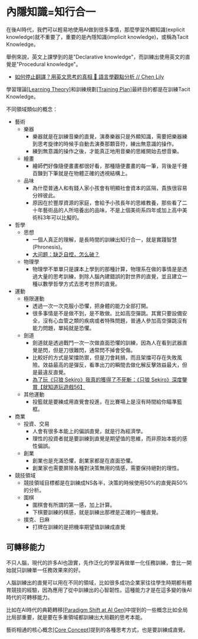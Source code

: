 # 內隱知識=知行合一
在後AI時代，我們可以輕易地使用AI做到很多事情，那麼學習外顯知識(explicit knowledge)就不重要了，重要的是內隱知識(implicit knowledge)，或稱為Tacit Knowledge。

舉例來說，英文上課學到的是"Declarative knowledge"，而訓練出使用英文的直覺是"Procedural knowledge"。  
* [如何停止翻譯？用英文思考的真相 🧠 語言學觀點分析 // Chen Lily](https://youtu.be/WxYnyqgO77M)


學習理論[[Learning Theory]](/Content/Article/Natural%20Science/Biology/Neuroscience/Learning%20Theory)和訓練規劃[[Training Plan]](/Content/Article/Natural%20Science/Biology/Neuroscience/Training%20Plan)最終目的都是在訓練Tacit Knowledge。

不同領域類似的概念：

* 藝術
    * 樂器
        * 樂器就是在訓練音樂的直覺，演奏樂器只是外顯知識，需要把樂器練到思考旋律的時候手自動去演奏那顆音符，練出無意識的操作。
        * 練到無意識的操作之後，才能真正地用音樂的思維開始去想音樂。
    * 繪畫
        * 繪師們好像隨便畫畫都很好看，那種隨便畫畫的每一筆，背後是千錘百鍊到下筆就是在物體正確的透視結構上。
    * 品味
        * 為什麼普通人和有錢人家小孩會有明顯社會資本的區隔，貴族很容易分辨彼此。
        * 原因在於豐厚資源的家庭，會給予小孩長年的思維教養，那些看了二十年藝術品的人所培養出的品味，不是上個美術系四年或加上高中美術科3年可以比擬的。
* 哲學
    * 思想
        * 一個人真正的理解，是長時間的訓練出知行合一，就是實踐智慧(Phronesis)。  
        * [大问题：缺乏自控，怎么破？](https://www.youtube.com/watch?v=9gQSlXmmRr4)
    * 物理學
        * 物理學不單單只是課本上學到的那種計算，物理系在做的事情是是透過大量的思考訓練，剝除人腦內建錯誤的對世界的直覺，並且建立一種以數學哲學方式去思考世界的直覺。
* 運動
    * 極限運動
        * 透過一次一次克服小恐懼，把身體的能力全部打開。
        * 很多事情是不是做不到，是不敢做。比如高空彈跳。其實只要設備安全，沒有心血管之類的疾病或者特殊問題，普通人參加高空彈跳沒有能力問題，單純就是恐懼。
    * 劍道
        * 劍道就是透過戰鬥一次一次做直面恐懼的訓練，因為人在看到武器直覺是閃，但是刀很難閃，通常閃不掉會受傷。
        * 比較好的方式是架擋防禦，但是刀會耗損，而且架擋可存在失敗風險。效益最高的是彈反，看準出刀的瞬間去做化解反擊效益最大，但是最違反直覺。
        * [為了玩《只狼 Sekiro》我真的獲得了不死斬：《只狼 Sekiro》深度鑒賞【就知道玩遊戲56】](https://www.youtube.com/watch?v=wmoPGQK7YCg)
    * 其他運動
        * 投籃就是要練成用直覺會投進，在比賽場上是沒有時間給你瞄準籃框。
* 商業
    * 投資、交易
        * 人會有很多本能上的偏誤直覺，就是行為經濟學。
        * 理性的投資者就是要訓練到直覺是期望值的思維，而非原始本能的感性偏誤。
    * 創業
        * 創業也是充滿恐懼，創業家都是在直面恐懼。
        * 創業家也需要屏除各種對決策無用的情感，需要保持絕對的理性。
* 競技領域
    * 競技領域目標都是在訓練成NS各半，決策的時候使用50%的直覺與50%的分析。
    * 圍棋
        * 圍棋會有所謂的第一感，加上計算。
        * 下棋要訓練的棋感，就是訓練出那裡是正確的一種直覺。
    * 撲克、日麻
        * 打牌在訓練的是把機率期望值訓練成直覺

## 可轉移能力
不只人腦，現代的許多AI也證實，先作泛化的學習再做單一化任務訓練，會比一開始就只訓練單一任務效果來的好。

人腦訓練出的直覺可以用在不同的領域，比如很多成功企業家往往學生時期都有體育競技的經驗，因為應用了從中訓練出的心智韌性。這種能力才是在這多變的後AI時代的可轉移能力。

比如在AI時代的典範轉移[[Paradigm Shift at AI Gen]](/Content/Article/Applied%20Sciences/Paradigm%20Shift%20at%20AI%20Gen)中提到的一些概念比如全局比局部重要，就是要在多重領域都訓練出大局觀的思考本能。

藝術相通的核心概念[[Core Concept]](/Content/Article/Art/Core%20Concept)提到的各種思考方式，也是要訓練成直覺。

